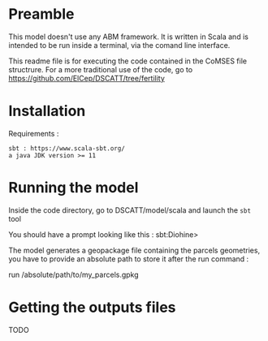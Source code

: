 # Preamble

This model doesn't use any ABM framework.
It is written in Scala and is intended to be run inside a terminal, via the comand line interface.

This readme file is for executing the code contained in the CoMSES file structrure. 
For a more traditional use of the code, go to https://github.com/ElCep/DSCATT/tree/fertility


# Installation

Requirements :

    sbt : https://www.scala-sbt.org/
    a java JDK version >= 11

# Running the model 

Inside the code directory, go to DSCATT/model/scala and launch the `sbt` tool

You should have a prompt looking like this : sbt:Diohine>

The model generates a geopackage file containing the parcels geometries, you have to provide an absolute path to store it after the run command :

run /absolute/path/to/my_parcels.gpkg

# Getting the outputs files 

TODO

